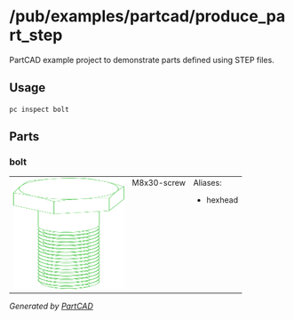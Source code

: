 # /pub/examples/partcad/produce_part_step

PartCAD example project to demonstrate parts defined using STEP files.

## Usage
```shell
pc inspect bolt
```


## Parts

### bolt
<table><tr>
<td valign=top><img src="./bolt.svg" width="200" height="200"></td>
<td valign=top>M8x30-screw</td>
<td valign=top>Aliases:<br/><ul><li>hexhead</li></ul></td>
</tr></table>

*Generated by [PartCAD](https://partcad.org/)*

